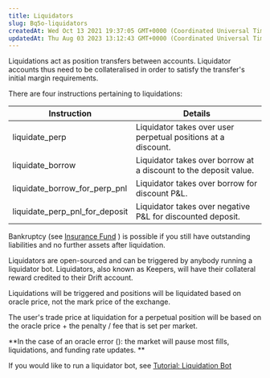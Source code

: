 ```yaml
---
title: Liquidators
slug: Bq5o-liquidators
createdAt: Wed Oct 13 2021 19:37:05 GMT+0000 (Coordinated Universal Time)
updatedAt: Thu Aug 03 2023 13:12:43 GMT+0000 (Coordinated Universal Time)
---
```


Liquidations act as position transfers between accounts. Liquidator accounts thus need to be collateralised in order to satisfy the transfer's initial margin requirements.

There are four instructions pertaining to liquidations:

| Instruction                    | Details                                                          |
| ------------------------------ | ---------------------------------------------------------------- |
| liquidate_perp                 | Liquidator takes over user perpetual positions at a discount.    |
| liquidate_borrow               | Liquidator takes over borrow at a discount to the deposit value. |
| liquidate_borrow_for_perp_pnl  | Liquidator takes over borrow for discount P\&L.                  |
| liquidate_perp_pnl_for_deposit | Liquidator takes over negative P\&L for discounted deposit.      |

Bankruptcy (see [Insurance Fund](<../Insurance Fund/0 Insurance Fund>) ) is possible if you still have outstanding liabilities and no further assets after liquidation.&#x20;

Liquidators are open-sourced and can be triggered by anybody running a liquidator bot. Liquidators, also known as Keepers, will have their collateral reward credited to their Drift account.

Liquidations will be triggered and positions will be liquidated based on oracle price, not the mark price of the exchange. &#x20;

The user's trade price at liquidation for a perpetual position will be based on the oracle price + the penalty / fee that is set per market.

**In the case of an oracle error (): the market will pause most fills, liquidations, and funding rate updates. **

If you would like to run a liquidator bot, see [Tutorial: Liquidation Bot](<../Guides/Tutorial_ Liquidation Bot.md>)
